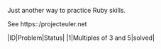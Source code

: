 Just another way to practice Ruby skills.

See https::/projecteuler.net


|ID|Problem|Status|
|1|Multiples of 3 and 5|solved|

